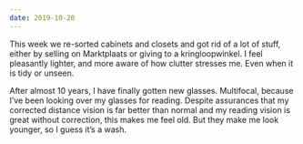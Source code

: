 ```yaml
---
date: 2019-10-20
---
```


This week we re-sorted cabinets and closets and got rid of a lot of stuff, either by selling on Marktplaats or giving to a kringloopwinkel. I feel pleasantly lighter, and more aware of how clutter stresses me. Even when it is tidy or unseen.

After almost 10 years, I have finally gotten new glasses. Multifocal, because I’ve been looking over my glasses for reading. Despite assurances that my corrected distance vision is far better than normal and my reading vision is great without correction, this makes me feel old. But they make me look younger, so I guess it’s a wash.
